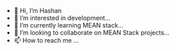 - 👋 Hi, I’m Hashan
- 👀 I’m interested in development...
- 🌱 I’m currently learning MEAN stack...
- 💞️ I’m looking to collaborate on MEAN Stack projects...
- 📫 How to reach me ...

<!---
hashan-altus/hashan-altus is a ✨ special ✨ repository because its `README.md` (this file) appears on your GitHub profile.
You can click the Preview link to take a look at your changes.
--->

